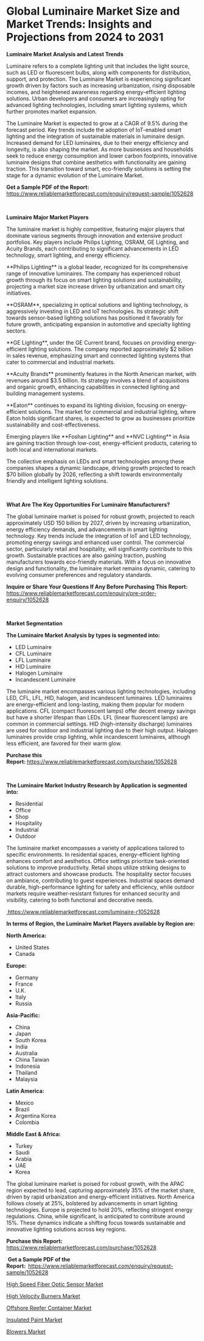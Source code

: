 <p><h1>Global Luminaire Market Size and Market Trends: Insights and Projections from 2024 to 2031</h1></p><p><strong>Luminaire Market Analysis and Latest Trends</strong></p>
<p><p>Luminaire refers to a complete lighting unit that includes the light source, such as LED or fluorescent bulbs, along with components for distribution, support, and protection. The Luminaire Market is experiencing significant growth driven by factors such as increasing urbanization, rising disposable incomes, and heightened awareness regarding energy-efficient lighting solutions. Urban developers and consumers are increasingly opting for advanced lighting technologies, including smart lighting systems, which further promotes market expansion.</p><p>The Luminaire Market is expected to grow at a CAGR of 9.5% during the forecast period. Key trends include the adoption of IoT-enabled smart lighting and the integration of sustainable materials in luminaire design. Increased demand for LED luminaires, due to their energy efficiency and longevity, is also shaping the market. As more businesses and households seek to reduce energy consumption and lower carbon footprints, innovative luminaire designs that combine aesthetics with functionality are gaining traction. This transition toward smart, eco-friendly solutions is setting the stage for a dynamic evolution of the Luminaire Market.</p></p>
<p><strong>Get a Sample PDF of the Report:&nbsp;</strong> <a href="https://www.reliablemarketforecast.com/enquiry/request-sample/1052628?utm_campaign=1326&utm_medium=2&utm_source=Github&utm_content=ia&utm_term=18102024&utm_id=luminaire">https://www.reliablemarketforecast.com/enquiry/request-sample/1052628</a></p>
<p>&nbsp;</p>
<p><strong>Luminaire Major Market Players</strong></p>
<p><p>The luminaire market is highly competitive, featuring major players that dominate various segments through innovation and extensive product portfolios. Key players include Philips Lighting, OSRAM, GE Lighting, and Acuity Brands, each contributing to significant advancements in LED technology, smart lighting, and energy efficiency.</p><p>**Philips Lighting** is a global leader, recognized for its comprehensive range of innovative luminaires. The company has experienced robust growth through its focus on smart lighting solutions and sustainability, projecting a market size increase driven by urbanization and smart city initiatives.</p><p>**OSRAM**, specializing in optical solutions and lighting technology, is aggressively investing in LED and IoT technologies. Its strategic shift towards sensor-based lighting solutions has positioned it favorably for future growth, anticipating expansion in automotive and specialty lighting sectors.</p><p>**GE Lighting**, under the GE Current brand, focuses on providing energy-efficient lighting solutions. The company reported approximately $2 billion in sales revenue, emphasizing smart and connected lighting systems that cater to commercial and industrial markets.</p><p>**Acuity Brands** prominently features in the North American market, with revenues around $3.5 billion. Its strategy involves a blend of acquisitions and organic growth, enhancing capabilities in connected lighting and building management systems.</p><p>**Eaton** continues to expand its lighting division, focusing on energy-efficient solutions. The market for commercial and industrial lighting, where Eaton holds significant shares, is expected to grow as businesses prioritize sustainability and cost-effectiveness.</p><p>Emerging players like **Foshan Lighting** and **NVC Lighting** in Asia are gaining traction through low-cost, energy-efficient products, catering to both local and international markets.</p><p>The collective emphasis on LEDs and smart technologies among these companies shapes a dynamic landscape, driving growth projected to reach $70 billion globally by 2026, reflecting a shift towards environmentally friendly and intelligent lighting solutions.</p></p>
<p>&nbsp;</p>
<p><strong>What Are The Key Opportunities For Luminaire Manufacturers?</strong></p>
<p><p>The global luminaire market is poised for robust growth, projected to reach approximately USD 150 billion by 2027, driven by increasing urbanization, energy efficiency demands, and advancements in smart lighting technology. Key trends include the integration of IoT and LED technology, promoting energy savings and enhanced user control. The commercial sector, particularly retail and hospitality, will significantly contribute to this growth. Sustainable practices are also gaining traction, pushing manufacturers towards eco-friendly materials. With a focus on innovative design and functionality, the luminaire market remains dynamic, catering to evolving consumer preferences and regulatory standards.</p></p>
<p><strong>Inquire or Share Your Questions If Any Before Purchasing This Report:</strong> <a href="https://www.reliablemarketforecast.com/enquiry/pre-order-enquiry/1052628?utm_campaign=1326&utm_medium=2&utm_source=Github&utm_content=ia&utm_term=18102024&utm_id=luminaire">https://www.reliablemarketforecast.com/enquiry/pre-order-enquiry/1052628</a></p>
<p>&nbsp;</p>
<p><strong>Market Segmentation</strong></p>
<p><strong>The Luminaire Market Analysis by types is segmented into:</strong></p>
<p><ul><li>LED Luminaire</li><li>CFL Luminaire</li><li>LFL Luminaire</li><li>HID Luminaire</li><li>Halogen Luminaire</li><li>Incandescent Luminaire</li></ul></p>
<p><p>The luminaire market encompasses various lighting technologies, including LED, CFL, LFL, HID, halogen, and incandescent luminaires. LED luminaires are energy-efficient and long-lasting, making them popular for modern applications. CFL (compact fluorescent lamps) offer decent energy savings but have a shorter lifespan than LEDs. LFL (linear fluorescent lamps) are common in commercial settings. HID (high-intensity discharge) luminaires are used for outdoor and industrial lighting due to their high output. Halogen luminaires provide crisp lighting, while incandescent luminaires, although less efficient, are favored for their warm glow.</p></p>
<p><strong>Purchase this Report:&nbsp;</strong><a href="https://www.reliablemarketforecast.com/purchase/1052628?utm_campaign=1326&utm_medium=2&utm_source=Github&utm_content=ia&utm_term=18102024&utm_id=luminaire">https://www.reliablemarketforecast.com/purchase/1052628</a></p>
<p>&nbsp;</p>
<p><strong>The Luminaire Market Industry Research by Application is segmented into:</strong></p>
<p><ul><li>Residential</li><li>Office</li><li>Shop</li><li>Hospitality</li><li>Industrial</li><li>Outdoor</li></ul></p>
<p><p>The luminaire market encompasses a variety of applications tailored to specific environments. In residential spaces, energy-efficient lighting enhances comfort and aesthetics. Office settings prioritize task-oriented solutions to improve productivity. Retail shops utilize striking designs to attract customers and showcase products. The hospitality sector focuses on ambiance, contributing to guest experiences. Industrial spaces demand durable, high-performance lighting for safety and efficiency, while outdoor markets require weather-resistant fixtures for enhanced security and visibility, catering to both functional and decorative needs.</p></p>
<p><a href="https://www.reliablemarketforecast.com/luminaire-r1052628?utm_campaign=1326&utm_medium=2&utm_source=Github&utm_content=ia&utm_term=18102024&utm_id=luminaire">&nbsp;https://www.reliablemarketforecast.com/luminaire-r1052628</a></p>
<p><strong>In terms of Region, the Luminaire Market Players available by Region are:</strong></p>
<p>
    <p> <strong> North America: </strong>
        <ul>
            <li>United States</li>
            <li>Canada</li>
        </ul>
        </p> 
    <p> <strong> Europe: </strong>
        <ul>
            <li>Germany</li>
            <li>France</li>
            <li>U.K.</li>
            <li>Italy</li>
            <li>Russia</li>
        </ul>
        </p> 
    <p> <strong> Asia-Pacific: </strong>
        <ul>
            <li>China</li>
            <li>Japan</li>
            <li>South Korea</li>
            <li>India</li>
            <li>Australia</li>
            <li>China Taiwan</li>
            <li>Indonesia</li>
            <li>Thailand</li>
            <li>Malaysia</li>
        </ul>
        </p> 
    <p> <strong> Latin America: </strong>
        <ul>
            <li>Mexico</li>
            <li>Brazil</li>
            <li>Argentina Korea</li>
            <li>Colombia</li>
        </ul>
        </p> 
    <p> <strong> Middle East & Africa: </strong>
        <ul>
            <li>Turkey</li>
            <li>Saudi</li>
            <li>Arabia</li>
            <li>UAE</li>
            <li>Korea</li>
        </ul>
    </p>
    </p>
<p><p>The global luminaire market is poised for robust growth, with the APAC region expected to lead, capturing approximately 35% of the market share, driven by rapid urbanization and energy-efficient initiatives. North America follows closely at 25%, bolstered by advancements in smart lighting technologies. Europe is projected to hold 20%, reflecting stringent energy regulations. China, while significant, is anticipated to contribute around 15%. These dynamics indicate a shifting focus towards sustainable and innovative lighting solutions across key regions.</p></p>
<p><strong>Purchase this Report: </strong><a href="https://www.reliablemarketforecast.com/purchase/1052628?utm_campaign=1326&utm_medium=2&utm_source=Github&utm_content=ia&utm_term=18102024&utm_id=luminaire">https://www.reliablemarketforecast.com/purchase/1052628</a></p>
<p>&nbsp;<strong>Get a Sample PDF of the Report:&nbsp;&nbsp;</strong><a href="https://www.reliablemarketforecast.com/enquiry/request-sample/1052628?utm_campaign=1326&utm_medium=2&utm_source=Github&utm_content=ia&utm_term=18102024&utm_id=luminaire">https://www.reliablemarketforecast.com/enquiry/request-sample/1052628</a></p>
<p><strong></strong></p>
<p><p><a href="https://github.com/ashepherd82/Market-Research-Report-List-6/blob/main/high-speed-fiber-optic-sensor-market.md?utm_campaign=1326&utm_medium=2&utm_source=Github&utm_content=ia&utm_term=18102024&utm_id=luminaire">High Speed Fiber Optic Sensor Market</a></p><p><a href="https://www.linkedin.com/pulse/high-velocity-burners-market-segmentation-applications-types-growth-m7qjc?utm_campaign=1326&utm_medium=2&utm_source=Github&utm_content=ia&utm_term=18102024&utm_id=luminaire">High Velocity Burners Market</a></p><p><a href="https://www.linkedin.com/pulse/insights-offshore-reefer-container-market-size-which-expanding-9qm8c?utm_campaign=1326&utm_medium=2&utm_source=Github&utm_content=ia&utm_term=18102024&utm_id=luminaire">Offshore Reefer Container Market</a></p><p><a href="https://github.com/irfadac/Market-Research-Report-List-5/blob/main/insulated-paint-market.md?utm_campaign=1326&utm_medium=2&utm_source=Github&utm_content=ia&utm_term=18102024&utm_id=luminaire">Insulated Paint Market</a></p><p><a href="https://issuu.com/reportprime-2/docs/blowers-market-size-2030.pptx_99c7f7fdad7ec8?utm_campaign=1326&utm_medium=2&utm_source=Github&utm_content=ia&utm_term=18102024&utm_id=luminaire">Blowers Market</a></p></p>